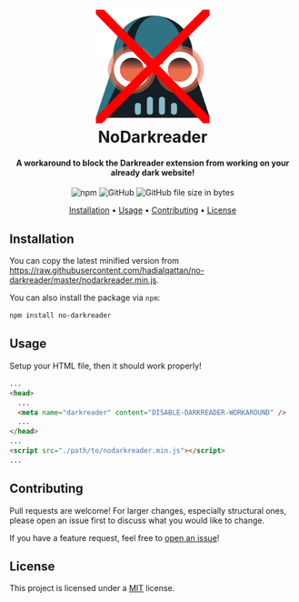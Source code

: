 <h1 align="center" style="position: relative;">
    <img width="200" src="./docs/nodarkreader.png"/><br>
    NoDarkreader
</h1>

<h4 align="center">
    A workaround to block the Darkreader extension from working on your already dark website!
</h4>

<p align="center">
    <img alt="npm" src="https://img.shields.io/npm/v/no-darkreader"/>
    <img alt="GitHub" src="https://img.shields.io/github/license/hadialqattan/no-darkreader">
    <!-- TODO: add deepscan -->
    <img alt="GitHub file size in bytes" src="https://img.shields.io/github/size/hadialqattan/no-darkreader/nodarkreader.min.js?label=minified%20size">
</p>

<p align="center">
    <a href="#installation">Installation</a> •
    <a href="#usage">Usage</a> •
    <a href="#contributing">Contributing</a> •
    <a href="#license">License</a>
</p>

## Installation

You can copy the latest minified version from https://raw.githubusercontent.com/hadialqattan/no-darkreader/master/nodarkreader.min.js.

You can also install the package via `npm`:

```sh
npm install no-darkreader
```

## Usage

Setup your HTML file, then it should work properly!

```html
...
<head>
  ...
  <meta name="darkreader" content="DISABLE-DARKREADER-WORKAROUND" />
  ...
</head>
...
<script src="./path/to/nodarkreader.min.js"></script>
...
```

## Contributing

Pull requests are welcome! For larger changes, especially structural ones, please open an issue first to discuss what you would like to change.

If you have a feature request, feel free to [open an issue](https://github.com/hadialqattan/nodarkreader/issues)!

## License

This project is licensed under a [MIT](./LICENSE.md) license.
